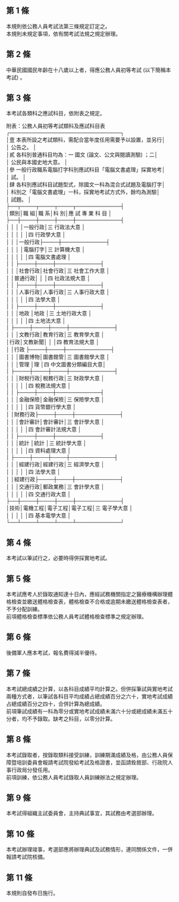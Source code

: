 第 1 條
-------
本規則依公務人員考試法第三條規定訂定之。  
本規則未規定事項，依有關考試法規之規定辦理。

第 2 條
-------
中華民國國民年齡在十八歲以上者，得應公務人員初等考試 (以下簡稱本  
考試) 。

第 3 條
-------
本考試各類科之應試科目，依附表之規定。  
  
附表：公務人員初等考試類科及應試科目表  
┌──────────────────────────────┐  
│壹  本表所設之考試類科，需配合當年度任用需要予以設置，並另行│  
│    公告之。                                                │  
│貳  各科別普通科目均為：一  國文 (論文、公文與閱讀測驗) ；二│  
│    公民與本國史地大意。                                    │  
│參  一般行政職系電腦打字科別應試科目「電腦文書處理」採實地考│  
│    試。                                                    │  
│肆  各科別應試科目試題型式，除國文一科為混合式試題及電腦打字│  
│    科別之「電腦文書處理」一科，採實地考試方式外，餘均為測驗│  
│    試題。                                                  │  
├──┬────┬────┬────┬────────────┤  
│類別│職    組│職    系│科    別│應  試  專  業  科  目  │  
├──┼────┼────┼────┼────────────┤  
│    │        │        │一般行政│三  行政法大意          │  
│    │        │        │        │四  行政學大意          │  
│    │        │一般行政├────┼────────────┤  
│    │        │        │電腦打字│三  計算機大意          │  
│    │        │        │        │四  電腦文書處理        │  
│    │        ├────┼────┼────────────┤  
│    │        │社會行政│社會行政│三  社會工作大意        │  
│    │普通行政│        │        │四  社政法規大意        │  
│    │        ├────┼────┼────────────┤  
│    │        │人事行政│人事行政│三  人事行政大意        │  
│    │        │        │        │四  法學大意            │  
│    │        ├────┼────┼────────────┤  
│    │        │地政    │地政    │三  土地行政大意        │  
│    │        │        │        │四  土地法大意          │  
│    ├────┼────┼────┼────────────┤  
│    │        │文教行政│教育行政│三  教育學大意          │  
│行政│文教新聞│        │        │四  教育法規大意        │  
│    │行政    ├────┼────┼────────────┤  
│    │        │圖書博物│圖書館管│三  圖書館學大意        │  
│    │        │管理    │理      │四  中文圖書分類編目大意│  
│    ├────┼────┼────┼────────────┤  
│    │        │財稅行政│稅務行政│三  財政學大意          │  
│    │        │        │        │四  稅務法規大意        │  
│    │        ├────┼────┼────────────┤  
│    │        │金融保險│金融保險│三  保險學大意          │  
│    │        │        │        │四  貨幣銀行學大意      │  
│    │財務行政├────┼────┼────────────┤  
│    │        │會計審計│會計審計│三  會計學大意          │  
│    │        │        │        │四  會計審計法規大意    │  
│    │        ├────┼────┼────────────┤  
│    │        │統計    │統計    │三  統計學大意          │  
│    │        │        │        │四  資料處理大意        │  
│    ├────┼────┼────┼────────────┤  
│    │        │經建行政│經建行政│三  經濟學大意          │  
│    │        │        │        │四  法學大意            │  
│    │經建行政├────┼────┼────────────┤  
│    │        │交通行政│郵政業務│三  會計學大意          │  
│    │        │        │        │四  交通行政大意        │  
├──┼────┼────┼────┼────────────┤  
│技術│電機工程│電子工程│電子工程│三  電子學大意          │  
│    │        │        │        │四  基本電學大意        │  
└──┴────┴────┴────┴────────────┘

第 4 條
-------
本考試以筆試行之，必要時得併採實地考試。

第 5 條
-------
本考試應考人於錄取通知達十日內，應經試務機關指定之醫療機構辦理體  
格檢查並繳送體格檢查表，體格檢查不合格或逾期未繳送體格檢查表者，  
不予分配訓練。  
前項體格檢查標準依公務人員考試體格檢查標準之規定辦理。

第 6 條
-------
後備軍人應本考試，報名費得減半優待。

第 7 條
-------
本考試總成績之計算，以各科目成績平均計算之。但併採筆試與實地考試  
兩種方式者，以筆試各科目平均成績占總成績百分之六十，實地考試成績  
占總成績百分之四十，合併計算為總成績。  
前項筆試成績有一科為零分或實地考試成績未滿六十分或總成績未滿五十  
分者，均不予錄取。缺考之科目，以零分計算。

第 8 條
-------
本考試錄取者，按錄取類科接受訓練，訓練期滿成績及格，由公務人員保  
障暨培訓委員會報請考試院發給考試及格證書，並函請銓敘部、行政院人  
事行政局分發任用。  
前項訓練，依公務人員考試錄取人員訓練辦法之規定辦理。

第 9 條
-------
本考試得組織主試委員會，主持典試事宜，其試務由考選部辦理。

第 10 條
--------
本考試辦理竣事，考選部應將辦理典試及試務情形，連同關係文件，一併  
報請考試院核備。

第 11 條
--------
本規則自發布日施行。

